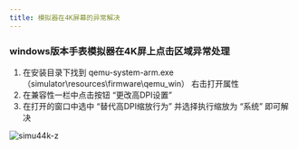 ```yaml
---
title: 模拟器在4K屏幕的异常解决
---
```



### windows版本手表模拟器在4K屏上点击区域异常处理

1. 在安装目录下找到 qemu-system-arm.exe（simulator\resources\firmware\qemu_win） 右击打开属性
2. 在兼容性一栏中点击按钮 “更改高DPI设置”
3. 在打开的窗口中选中 “替代高DPI缩放行为” 并选择执行缩放为 “系统” 即可解决

![simu44k-z](/img/docs/guides/faq/simulator/simu44k-z.png)
